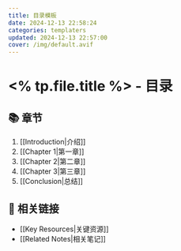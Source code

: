 ```yaml
---
title: 目录模板
date: 2024-12-13 22:58:24
categories: templaters
updated: 2024-12-13 22:57:00
cover: /img/default.avif
---
```

# <% tp.file.title %> - 目录

## 📚 章节
1. [[Introduction|介绍]]
2. [[Chapter 1|第一章]]
3. [[Chapter 2|第二章]]
4. [[Chapter 3|第三章]]
5. [[Conclusion|总结]]

## 🔗 相关链接
- [[Key Resources|关键资源]]
- [[Related Notes|相关笔记]]
